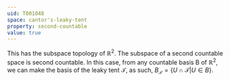 ```yaml
---
uid: T001048
space: cantor's-leaky-tent
property: second-countable
value: true
---
```

This has the subspace topology of $\mathbb{R}^2$. The subspace of a second countable space is second countable.
In this case, from any countable basis B of $\mathbb{R}^2$, we can make the basis of the leaky tent $\mathscr{T}$, as such, $B_\mathscr{T}=\{U \cap \mathscr{T}|U \in B\}$.

